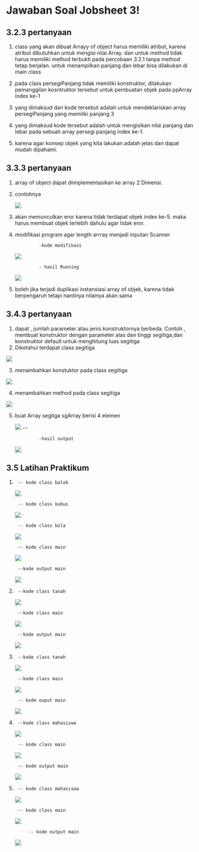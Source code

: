 # Jawaban Soal Jobsheet 3! 

## 3.2.3 pertanyaan
1. class yang akan dibuat Arrayy of object harus memiliki atribut, karena atribut dibutuhkan untuk mengisi nilai Array. dan untuk method tidak harus memiliki method terbukti pada percobaan 3.2.1 tanpa method tetap berjalan. untuk menampilkan panjang dan lebar bisa dilakukan di main class

2. pada class persegiPanjang tidak memiliki konstruktor, dilakukan pemanggilan kosntruktor tersebut untuk pembuatan objek pada ppArray index ke-1

3. yang dimaksud dari kode tersebut adalah untuk mendeklariskan array persegiPanjang yang memiliki panjang 3

4. yang dimaksud kode tersebut adalah untuk mengisikan nilai panjang dan lebar pada sebuah array persegi panjang index ke-1. 

5. karena agar konsep objek yang kita lakukan adalah jelas dan dapat mudah dipahami. 


## 3.3.3 pertanyaan

1. array of object dapat diimplementasikan ke array 2 Dimensi.

2. contohnya


    <img src="PERTEMUAN3/nomor2_pertanyaan2.JPG">

3. akan memunculkan eror karena tidak terdapat objek index ke-5. maka harus membuat objek terlebih dahulu agar tidak eror.

4. modifikasi program agar length arrray menjadi inputan Scanner

                -kode modifikasi 
    <img src="nomor3_pertanyaan2.jpg"> 

                - hasil Running
    <img src="nomor3output_pertanyaan2.jpg">
5. boleh jika terjadi duplikasi instansiasi array of objek, karena tidak berpengaruh tetapi nantinya nilainya akan sama

## 3.4.3 pertanyaan

1. dapat , jumlah parameter atau jenis konstruktornya berbeda. Contoh ,
membuat konstruktor dengan parameter alas dan tinggi segitiga,dan konstruktor default untuk
menghitung luas segitiga
2. Diketahui terdapat class segitiga 
<img src="nomor2_pertanyaan3.jpg">

3. menambahkan konstuktor pada class segitiga
<img src="nomor3_pertanyaan3.jpg">

4. menambahkan method pada class segitiga
<img src="nomor4_pertanyaan3.jpg">

5. buat Array segitga sgArray berisi 4 elemen

    <img src="nomor5_pertanyaan3.jpg">
        --

                -hasil output

    <img src="nomor5output_pertanyaan3.jpg">


## 3.5 Latihan Praktikum
1.      -- kode class balok

    <img src="balok1.jpg">

        -- kode class kubus

    <img src="kubus1.jpg">

        -- kode class bola

    <img src="bola1.jpg">

        -- kode class main

    <img src="tugas1.jpg">

        --kode output main

    <img src="tugas1-output.jpg">

2.      --kode class tanah 

    <img src="tanah2.jpg">

        --kode class main

    <img src="tugas2.jpg">

        --kode output main

    <img src="tugas2-output.jpg"> 

3.      --kode class tanah 

    <img src="tanah3.jpg">

        --kode class main

    <img src="tugas3.jpg">

        -- kode ouput main

    <img src="tanah3-output.jpg">

4.      --kode class mahasiswa 

    <img src="mahasiswa4.jpg">

        -- kode class main

    <img src="tugas4.jpg">

        -- kode output main

    <img src="tugas4-output.jpg">

5.      -- kode class mahasiswa 

    <img src="mahasiswa5.jpg">

        -- kode class main

    <img src="tugas5.jpg">

            -- kode output main

    <img src="tugas5-output.jpg">
